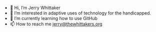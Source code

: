 - 👋 Hi, I’m Jerry Whittaker
- 👀 I’m interested in adaptive uses of technology for the handicapped.
- 🌱 I’m currently learning how to use GitHub
- 📫 How to reach me jerry@thewhittakers.org

<!---
jerrywhittaker/jerrywhittaker is a ✨ special ✨ repository because its `README.md` (this file) appears on your GitHub profile.
You can click the Preview link to take a look at your changes.
--->
